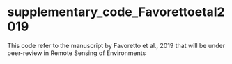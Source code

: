 # supplementary_code_Favorettoetal2019
This code refer to the manuscript by Favoretto et al., 2019 that will be under peer-review in Remote Sensing of Environments
